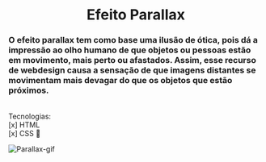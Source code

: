 <h1 align="center">Efeito Parallax</h1>

### O efeito parallax tem como base uma ilusão de ótica, pois dá a impressão ao olho humano de que objetos ou pessoas estão em movimento, mais perto ou afastados. Assim, esse recurso de webdesign causa a sensação de que imagens distantes se movimentam mais devagar do que os objetos que estão próximos.
<br>
Tecnologias:<br>
[x] HTML<br>
[x] CSS 🎨<br>

![Parallax-gif](https://user-images.githubusercontent.com/109834277/203378205-30840515-eb51-4b57-afa4-90c1eb9532fe.gif)
